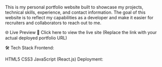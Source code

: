 This is my personal portfolio website built to showcase my projects, technical skills, experience, and contact information. The goal of this website is to reflect my capabilities as a developer and make it easier for recruiters and collaborators to reach out to me.

🌐 Live Preview
🔗 Click here to view the live site
(Replace the link with your actual deployed portfolio URL)

🛠️ Tech Stack
Frontend:

HTML5
CSS3
JavaScript
(React.js)
Deployment: